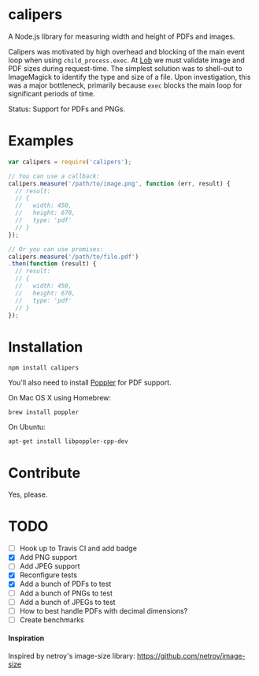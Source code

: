 # calipers
A Node.js library for measuring width and height of PDFs and images.

Calipers was motivated by high overhead and blocking of the main event loop when using `child_process.exec`. At [Lob](https://lob.com) we must validate image and PDF sizes during request-time. The simplest solution was to shell-out to ImageMagick to identify the type and size of a file. Upon investigation, this was a major bottleneck, primarily because `exec` blocks the main loop for significant periods of time.

Status: Support for PDFs and PNGs.

# Examples

```js
var calipers = require('calipers');

// You can use a callback:
calipers.measure('/path/to/image.png', function (err, result) {
  // result:
  // {
  //   width: 450,
  //   height: 670,
  //   type: 'pdf'
  // }
});

// Or you can use promises:
calipers.measure('/path/to/file.pdf')
.then(function (result) {
  // result:
  // {
  //   width: 450,
  //   height: 670,
  //   type: 'pdf'
  // }
});
```

# Installation

`npm install calipers`

You'll also need to install [Poppler](http://poppler.freedesktop.org/) for PDF support.

On Mac OS X using Homebrew:

`brew install poppler`

On Ubuntu:

`apt-get install libpoppler-cpp-dev`

# Contribute

Yes, please.

# TODO

- [ ] Hook up to Travis CI and add badge
- [X] Add PNG support
- [ ] Add JPEG support
- [X] Reconfigure tests
- [X] Add a bunch of PDFs to test
- [ ] Add a bunch of PNGs to test
- [ ] Add a bunch of JPEGs to test
- [ ] How to best handle PDFs with decimal dimensions?
- [ ] Create benchmarks

#### Inspiration

Inspired by netroy's image-size library: https://github.com/netroy/image-size
